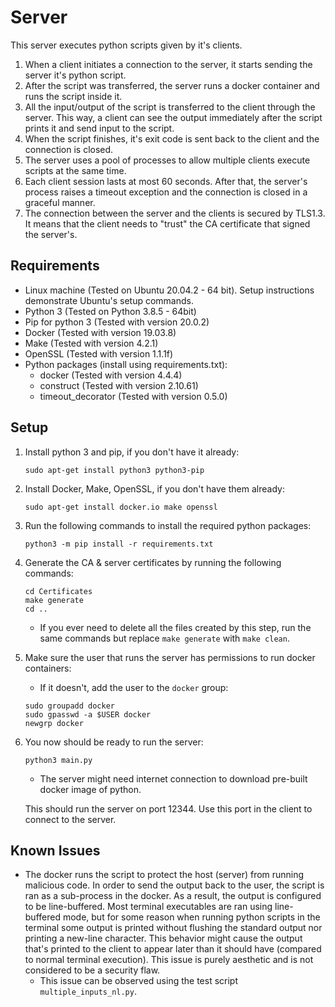 # Server

This server executes python scripts given by it's clients.

1. When a client initiates a connection to the server, it starts sending the server it's python script.
2. After the script was transferred, the server runs a docker container and runs the script inside it.
3. All the input/output of the script is transferred to the client through the server. This way, a client can see the output immediately after the script prints it and send input to the script.
4. When the script finishes, it's exit code is sent back to the client and the connection is closed.
5. The server uses a pool of processes to allow multiple clients execute scripts at the same time.
6. Each client session lasts at most 60 seconds. After that, the server's process raises a timeout exception and the connection is closed in a graceful manner.
7. The connection between the server and the clients is secured by TLS1.3. It means that the client needs to "trust" the CA certificate that signed the server's.

## Requirements

* Linux machine (Tested on Ubuntu 20.04.2 - 64 bit). Setup instructions demonstrate Ubuntu's setup commands.
* Python 3 (Tested on Python 3.8.5 - 64bit)
* Pip for python 3 (Tested with version 20.0.2)
* Docker (Tested with version 19.03.8)
* Make (Tested with version 4.2.1)
* OpenSSL (Tested with version 1.1.1f)
* Python packages (install using requirements.txt):
  * docker (Tested with version 4.4.4)
  * construct (Tested with version 2.10.61)
  * timeout_decorator (Tested with version 0.5.0)

## Setup

1. Install python 3 and pip, if you don't have it already:

   ```batch
   sudo apt-get install python3 python3-pip
   ```

2. Install Docker, Make, OpenSSL, if you don't have them already:

   ```batch
   sudo apt-get install docker.io make openssl
   ```

3. Run the following commands to install the required python packages:

   ```batch
   python3 -m pip install -r requirements.txt
   ```

4. Generate the CA & server certificates by running the following commands:

   ```batch
   cd Certificates
   make generate
   cd ..
   ```

   * If you ever need to delete all the files created by this step, run the same commands but replace `make generate` with `make clean`.

5. Make sure the user that runs the server has permissions to run docker containers:

   * If it doesn't, add the user to the `docker` group:

   ```batch
   sudo groupadd docker
   sudo gpasswd -a $USER docker
   newgrp docker
   ```

6. You now should be ready to run the server:

   ```batch
   python3 main.py
   ```

   * The server might need internet connection to download pre-built docker image of python.

   This should run the server on port 12344. Use this port in the client to connect to the server.

## Known Issues

* The docker runs the script to protect the host (server) from running malicious code. In order to send the output back to the user, the script is ran as a sub-process in the docker. As a result, the output is configured to be line-buffered. Most terminal executables are ran using line-buffered mode, but for some reason when running python scripts in the terminal some output is printed without flushing the standard output nor printing a new-line character. This behavior might cause the output that's printed to the client to appear later than it should have (compared to normal terminal execution). This issue is purely aesthetic and is not considered to be a security flaw.
  * This issue can be observed using the test script `multiple_inputs_nl.py`.
